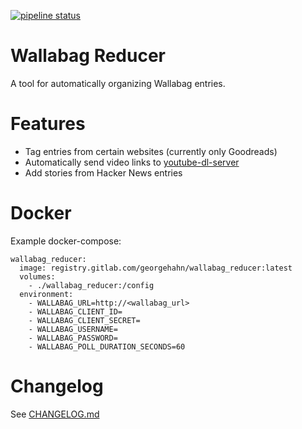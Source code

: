 [![pipeline status](https://gitlab.com/GeorgeHahn/wallabag_reducer/badges/master/pipeline.svg)](https://gitlab.com/GeorgeHahn/wallabag_reducer/commits/master)

# Wallabag Reducer

A tool for automatically organizing Wallabag entries.

# Features

 - Tag entries from certain websites (currently only Goodreads)
 - Automatically send video links to [youtube-dl-server](https://github.com/manbearwiz/youtube-dl-server)
 - Add stories from Hacker News entries

# Docker

Example docker-compose:

```
wallabag_reducer:
  image: registry.gitlab.com/georgehahn/wallabag_reducer:latest
  volumes:
    - ./wallabag_reducer:/config
  environment:
    - WALLABAG_URL=http://<wallabag_url>
    - WALLABAG_CLIENT_ID=
    - WALLABAG_CLIENT_SECRET=
    - WALLABAG_USERNAME=
    - WALLABAG_PASSWORD=
    - WALLABAG_POLL_DURATION_SECONDS=60
```

# Changelog

See [CHANGELOG.md](CHANGELOG.md)
